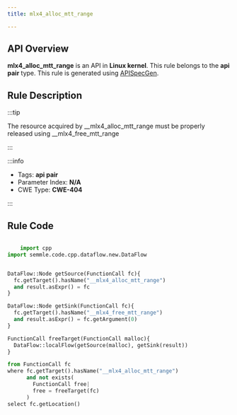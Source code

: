 ```yaml
---
title: mlx4_alloc_mtt_range

---
```



## API Overview
**mlx4_alloc_mtt_range** is an API in **Linux kernel**. This rule belongs to the **api pair** type. This rule is generated using [APISpecGen](../../tools/APISpecGen).
## Rule Description

:::tip

The resource acquired by __mlx4_alloc_mtt_range must be properly released using __mlx4_free_mtt_range

:::

:::info

- Tags: **api pair**
- Parameter Index: **N/A**
- CWE Type: **CWE-404**

:::

## Rule Code
```python

    import cpp
import semmle.code.cpp.dataflow.new.DataFlow


DataFlow::Node getSource(FunctionCall fc){
  fc.getTarget().hasName("__mlx4_alloc_mtt_range")
  and result.asExpr() = fc
}

DataFlow::Node getSink(FunctionCall fc){
  fc.getTarget().hasName("__mlx4_free_mtt_range")
  and result.asExpr() = fc.getArgument(0)
}

FunctionCall freeTarget(FunctionCall malloc){
  DataFlow::localFlow(getSource(malloc), getSink(result))
}

from FunctionCall fc
where fc.getTarget().hasName("__mlx4_alloc_mtt_range")
      and not exists(
        FunctionCall free| 
        free = freeTarget(fc)
      )
select fc.getLocation()

    
```